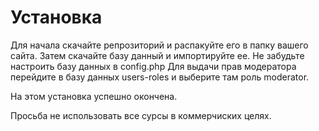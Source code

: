 # Установка
Для начала скачайте репрозиторий и распакуйте его в папку вашего сайта.
Затем скачайте базу данный и импортируйте ее.
Не забудьте настроить базу данных в config.php
Для выдачи прав модератора перейдите в базу данных users-roles и выберите там роль moderator.

На этом установка успешно окончена.

Просьба не использовать все сурсы в коммерчиских целях.
